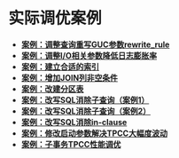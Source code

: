 # 实际调优案例

-   **[案例：调整查询重写GUC参数rewrite\_rule](案例-调整查询重写GUC参数rewrite_rule.md)**  
-   **[案例：调整I/O相关参数降低日志膨胀率](案例-调整I-O相关参数降低日志膨胀率.md)**  
-   **[案例：建立合适的索引](案例-建立合适的索引.md)**  
-   **[案例：增加JOIN列非空条件](案例-增加JOIN列非空条件.md)**  
-   **[案例：改建分区表](案例-改建分区表.md)**  
-   **[案例：改写SQL消除子查询（案例1）](案例-改写SQL消除子查询_案例1.md)**  
-   **[案例：改写SQL消除子查询（案例2）](案例-改写SQL消除子查询_案例2.md)**  
-   **[案例：改写SQL消除in-clause](案例-改写SQL消除in-clause.md)**  
-   **[案例：修改启动参数解决TPCC大幅度波动](案例-修改启动参数解决TPCC大幅度波动.md)**
-   **[案例：子事务TPCC性能调优](案例-子事务TPCC性能调优.md)**


